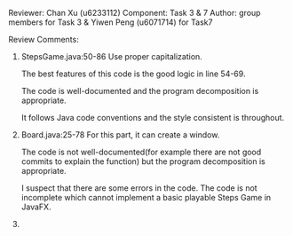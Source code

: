 Reviewer: Chan Xu (u6233112)
Component: Task 3 & 7
Author: group members for Task 3 & Yiwen Peng (u6071714) for Task7

Review Comments:

1. StepsGame.java:50-86 Use proper capitalization.

    The best features of this code is the good logic in line 54-69.
    
    The code is well-documented and the program decomposition is appropriate.
    
    It follows Java code conventions and the style consistent is throughout.
   
2. Board.java:25-78 For this part, it can create a window.
    
    The code is not well-documented(for example there are not good commits to explain the function) but the program decomposition is appropriate.
    
    I suspect that there are some errors in the code. The code is not incomplete which cannot implement a basic playable Steps Game in JavaFX.
3. 